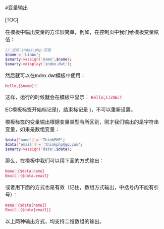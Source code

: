 #变量输出

[TOC]

在模板中输出变量的方法很简单，例如，在控制页中我们给模板变量赋值：

```php
// 当前 index.php 页面
$name = 'LinWu';
$smarty->assign('name',$name);
$smarty->display('index.dwt');
```

然后就可以在index.dwt模板中使用：

```html
Hello,{$name}！
```

这样，运行的时候就会在模板中显示： `Hello,LinWu！`

EC模板标签开始标记是{，结束标记是 }，不可以重新设置。

模板标签的变量输出根据变量类型有所区别，刚才我们输出的是字符串变量，如果是数组变量：

```php
$data['name'] = 'ThinkPHP';
$data['email'] = 'thinkphp@qq.com';
$smarty->assign('data',$data);
```

那么，在模板中我们可以用下面的方式输出：

```html
Name：{$data.name}
Email：{$data.email}
```

或者用下面的方式也是有效（记住，数组方式输出，中括号内不能有引号）：

```html
Name：{$data[name]}
Email：{$data[email]}
```

以上两种输出方式，均支持二维数组的输出。











<style>
    h1,h2,h3,h4,p,strong { font-family: "Helvetica Neue",Arial,"Hiragino Sans GB","STHeiti","Microsoft YaHei","WenQuanYi Micro Hei",SimSun,Song,sans-serif }
    p { font-size: 16px; }
    code { color: #c7254e; background-color:#f9f2f4 !important; }
    .toc ul { list-style-type: none; margin-bottom: 15px; font-size:18px; font-family:"Helvetica Neue",Arial,"Hiragino Sans GB","STHeiti","Microsoft YaHei","WenQuanYi Micro Hei",SimSun,Song,sans-serif;  }
</style>
<link href="http://cdn.bootcss.com/highlight.js/9.7.0/styles/vs.min.css" rel="stylesheet">
<script src="http://cdn.bootcss.com/highlight.js/9.7.0/highlight.min.js"></script>
<script>hljs.initHighlightingOnLoad();</script>